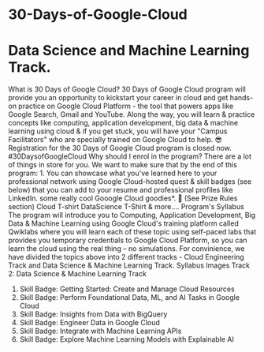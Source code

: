 # 30-Days-of-Google-Cloud
# Data Science and Machine Learning Track.
 What is 30 Days of Google Cloud? 30 Days of Google Cloud program will provide you an opportunity to kickstart your career in cloud and get hands-on practice on Google Cloud Platform - the tool that powers apps like Google Search,
 Gmail and YouTube.  Along the way, you will learn &amp; practice concepts like computing, application development, big data &amp; machine learning using cloud &amp; if you get stuck, you will have your "Campus Facilitators" who are specially trained on Google Cloud to help. 😎  Registration for the 30 Days of Google Cloud program is closed now.  #30DaysofGoogleCloud Why should I enrol in the program? There are a lot of things in store for you. We want to make sure that by the end of this program:  1. You can showcase what you've learned here to your professional network using Google Cloud-hosted quest &amp; skill badges (see below) that you can add to your resume and professional profiles like LinkedIn. 
 some really cool Gooogle Cloud goodies*. 💪 (See Prize Rules section)  Cloud T-shirt DataScience T-Shirt & more.... Program's Syllabus The program will introduce you to Computing, Application Development, Big Data &amp; Machine Learning using Google Cloud's training platform called Qwiklabs where you will learn each of these topic using self-paced labs that provides you temporary credentials to Google Cloud Platform, so you can learn the cloud using the real thing – no simulations.  For convinience, we have divided the topics above into 2 different tracks - Cloud Engineering Track and Data Science &amp; Machine Learning Track.  Syllabus Images 
 Track 2: Data Science & Machine Learning Track 
 1. Skill Badge: Getting Started: Create and Manage Cloud Resources  
 2. Skill Badge: Perform Foundational Data, ML, and AI Tasks in Google Cloud  
 3. Skill Badge: Insights from Data with BigQuery  
 4. Skill Badge: Engineer Data in Google Cloud  
 5. Skill Badge: Integrate with Machine Learning APIs  
 6. Skill Badge: Explore Machine Learning Models with Explainable AI 
